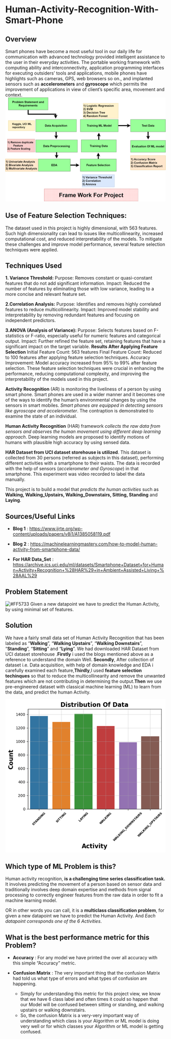 # Human-Activity-Recognition-With-Smart-Phone
## Overview
Smart phones have become a most useful tool in our daily life for communication with advanced technology provided intelligent assistance to the user in their everyday activities. The portable working framework with computing ability and interconnectivity, application programming interfaces for executing outsiders’ tools and applications, mobile phones have highlights such as cameras, GPS, web browsers so on., and implanted sensors such as **accelerometers** and **gyroscope** which permits the improvement of applications in view of client’s specific area, movement and context.
![Project Framework](https://github.com/suhaibmukhtar/Human-Activity-Recognition-With-Smart-Phone/blob/main/images/Frame_Work.drawio.png
)


## Use of Feature Selection Techniques: 
The dataset used in this project is highly dimensional, with 563 features. Such high dimensionality can lead to issues like multicollinearity, increased computational cost, and reduced interpretability of the models. To mitigate these challenges and improve model performance, several feature selection techniques were applied.

## Techniques Used
<b>1. Variance Threshold:</b>
Purpose: Removes constant or quasi-constant features that do not add significant information.
Impact: Reduced the number of features by eliminating those with low variance, leading to a more concise and relevant feature set.

<b>2.Correlation Analysis:</b>
Purpose: Identifies and removes highly correlated features to reduce multicollinearity.
Impact: Improved model stability and interpretability by removing redundant features and focusing on independent predictors.

<b>3.ANOVA (Analysis of Variance):</b>
Purpose: Selects features based on F-statistics or F-ratio, especially useful for numeric features and categorical output.
Impact: Further refined the feature set, retaining features that have a significant impact on the target variable.
<b>Results After Applying Feature Selection</b>
Initial Feature Count: 563 features
Final Feature Count: Reduced to 100 features after applying feature selection techniques.
Accuracy Improvement: Model accuracy increased from 95% to 99% after feature selection.
These feature selection techniques were crucial in enhancing the performance, reducing computational complexity, and improving the interpretability of the models used in this project.

__Activity Recognition__ (AR) is monitoring the liveliness of a person by using smart phone. Smart phones are used in a wider manner and it becomes one of the ways to identify the human’s environmental changes by using the sensors in smart mobiles. *Smart phones are equipped in detecting sensors like gyroscope and accelerometer*. The contraption is demonstrated to examine the state of an individual. 

__Human Activity Recognition__ (HAR) framework *collects the raw data from sensors and observes the human movement using different deep learning approach*. Deep learning models are proposed to identify motions of humans with plausible high accuracy by using sensed data. 

__HAR Dataset from UCI dataset storehouse is utilized__. This dataset is collected from 30 persons (referred as subjects in this dataset), performing different activities with a smartphone to their waists. The data is recorded with the help of sensors (*accelerometer and Gyroscope*) in that smartphone. This experiment was video recorded to label the data manually.<p>

This project is to build a model that *predicts the human activities* such as __Walking, Walking_Upstairs, Walking_Downstairs, Sitting, Standing__ and __Laying__.

## Sources/Useful Links
- __Blog 1__ : https://www.ijrte.org/wp-content/uploads/papers/v8i1/A1385058119.pdf

- __Blog 2__ : https://machinelearningmastery.com/how-to-model-human-activity-from-smartphone-data/

- __For HAR Data_Set__ : https://archive.ics.uci.edu/ml/datasets/Smartphone+Dataset+for+Human+Activity+Recognition+%28HAR%29+in+Ambient+Assisted+Living+%28AAL%29

## Problem Statement
![#FF5733](https://via.placeholder.com/7x24/FF5733/000000?text=+) Given a new datapoint we have to predict the Human Activity, by using minimal set of features.

## Solution
We have a fairly small data set of Human Activity Recognition that has been labeled as “**Walking**”, “**Walking Upstairs**”, “**Walking Downstairs**”, “**Standing**”, “**Sitting**” and “**Lying**”.  We had downloaded HAR Dataset from UCI dataset storehouse .**Firstly** i used the blogs mentioned above as a reference to understand the domain Well. **Secondly**, After collection of dataset i.e. Data acquisition, with help of domain knowledge and EDA i carefully examined each feature,**Thirdly**,I used **feature selection techinques** so that to reduce the multicollinearity and remove the unwanted features which are not contributing in determining the output.**Then** we use pre-engineered dataset with classical machine learning (ML) to learn from the data, and predict the human Activity.
<div align="center">
  <img src="https://github.com/suhaibmukhtar/Human-Activity-Recognition-With-Smart-Phone/raw/main/images/download.png" alt="Data Distribution">
</div>


## Which type of ML Problem is this?
Human activity recognition, **is a challenging time series classification task.**
It involves predicting the movement of a person based on sensor data and traditionally involves deep domain expertise and methods from signal processing to correctly engineer features from the raw data in order to fit a machine learning model.

OR in other words you can call, it is a **multiclass classification problem**, for given a new datapoint we have to predict the Human Activity. And *Each datapoint corresponds one of the 6 Activities*.

## What is the best performance metric for this Problem?
- **Accuracy** : For any model we have printed the over all accuracy with this simple   “Accuracy” metric.

- **Confusion Matrix** : The very important thing that the confusion Matrix had told us what type of errors and what types of confusion are happening. 
    * Simply for understanding this metric for this project view, we know that we have 6 class label and often times it could so happen that our Model will be confused between sitting or standing, and walking upstairs or walking downstairs. 
    * So, the confusion Matrix is a very-very important way of understanding which class is your Algorithm or ML model is doing very well or for which classes your Algorithm or ML model is getting confused. 

